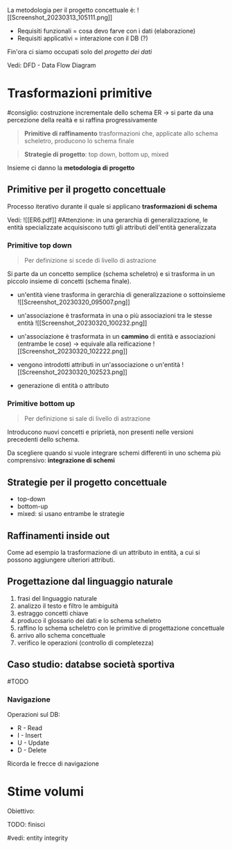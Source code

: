 La metodologia per il progetto concettuale è:
![[Screenshot_20230313_105111.png]]

- Requisiti funzionali = cosa devo farve con i dati (elaborazione)
- Requisiti applicativi = interazione con il DB (?)

Fin'ora ci siamo occupati solo del *progetto dei dati*

Vedi: DFD - Data Flow Diagram

# Trasformazioni primitive
#consiglio: costruzione incrementale dello schema ER -> si parte da una percezione della realtà e si raffina progressivamente

> **Primitive di raffinamento** trasformazioni che, applicate allo schema scheletro, producono lo schema finale

>**Strategie di progetto**: top down, bottom up, mixed

Insieme ci danno la **metodologia di progetto**

## Primitive per il progetto concettuale
Processo iterativo durante il quale si applicano **trasformazioni di schema**

Vedi: ![[ER6.pdf]]
#Attenzione: in una gerarchia di generalizzazione, le entità specializzate acquisiscono tutti gli attributi dell'entità generalizzata

### Primitive top down
>Per definizione si scede di livello di astrazione


Si parte da un concetto semplice (schema scheletro) e si trasforma in un piccolo insieme di concetti (schema finale).

- un'entità viene trasforma in gerarchia di generalizzazione o sottoinsieme
![[Screenshot_20230320_095007.png]]

- un'associazione è trasformata in una o più associazioni tra le stesse entità ![[Screenshot_20230320_100232.png]]

- un'associazione è trasformata in un **cammino** di entità e associazioni (entrambe le cose) ->  equivale alla reificazione
![[Screenshot_20230320_102222.png]]

- vengono introdotti attributi in un'associazione o un'entità
![[Screenshot_20230320_102523.png]]

- generazione di entità o attributo

### Primitive bottom up
>Per definizione si sale di livello di astrazione

Introducono nuovi concetti e priprietà, non presenti nelle versioni precedenti dello schema.

Da scegliere quando si vuole integrare schemi differenti in uno schema più comprensivo: **integrazione di schemi**

## Strategie per il progetto concettuale
- top-down
- bottom-up
- mixed: si usano entrambe le strategie 

## Raffinamenti inside out
Come ad esempio la trasformazione di un attributo in entità, a cui si possono aggiungere ulteriori attributi.

## Progettazione dal linguaggio naturale
1. frasi del linguaggio naturale
2. analizzo il testo e filtro le ambiguità
3. estraggo concetti chiave
4. produco il glossario dei dati e lo schema scheletro
5. raffino lo schema scheletro con le primitive di progettazione concettuale
6. arrivo allo schema concettuale
7. verifico le operazioni (controllo di completezza)

## Caso studio: databse società sportiva
#TODO

### Navigazione
Operazioni sul DB:
- R - Read
- I - Insert
- U - Update
- D - Delete

Ricorda le frecce di navigazione

# Stime volumi
Obiettivo: 

TODO: finisci

#vedi: entity integrity

